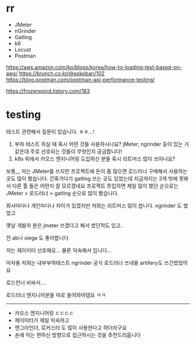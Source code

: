 # rr
- JMeter
- nGrinder
- Gatling
- k6
- Locust
- Postman
  


https://aws.amazon.com/ko/blogs/korea/how-to-loading-test-based-on-aws/
https://brunch.co.kr/@sokoban/102
https://blog.postman.com/postman-api-performance-testing/

https://frozenpond.tistory.com/183




# testing

테스트 관련해서 질문이 있습니다. ㅎㅎ…!

1. 부하 테스트 하실 때 혹시 어떤 것들 사용하시나요? jMeter, ngrinder 등이 있는 거 같은데 주로 선호되는 것들이 무엇인지 궁금합니다! 
2. k8s 위에서 카오스 엔지니어링 도입하신 분들 혹시 리트머스 많이 쓰이나요?


보통,,, 저는 JMeter를 쓰지만 프로젝트에 돈이 좀 많으면 로드러너 구매해서 사용하는 곳도 많이 봤습니다. 간혹가다가 gatling 쓰는 곳도 있었는데 지금까지는 3개 밖에 못봐서 다른 툴 들은 어떤지 잘 모르겠네요 프로젝트 투입하면 제일 많이 봤던 순으로는 JMeter > 로드러너 > gatling 순으로 많이 봤습니다. 

회사마다나 개인마다나 차이가 있겠지만 저희는 리트머스 많이 씁니다.
ngrinder 도 썼었고


옛날 개발자 분은 jmeter 쓰겠다고 해서 썼던적도 있고..

전 ab나 siege 도 좋아합니다

저는 제이미터 선호해요...
물론 익숙해서 입니다...

마자용 저희는 내부부하테스트 ngrinder 공식 로드러너 쓰네용 artillery도 쓰긴썼었어요


로드런너 비싸서….

로드러너 엔지니어분들 따로 들어와야댐요 ㅋㅋ


---
- 카오스 엔지니어링 ㄷㄷㄷㄷ
- 제이미터가 제일 익숙하고
- 엔그라인더, 로커스터 도 많이 사용한다고 하더라구요
- 손에 익는 편하신 방향으로 접근하시는 것을 추천드리옵니다